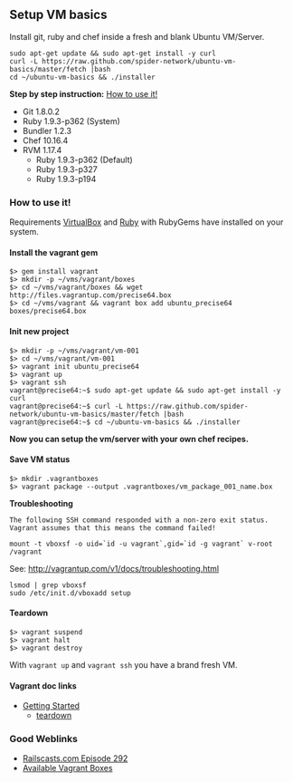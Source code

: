 Setup VM basics
---------------
Install git, ruby and chef inside a fresh and blank Ubuntu VM/Server.

    sudo apt-get update && sudo apt-get install -y curl
    curl -L https://raw.github.com/spider-network/ubuntu-vm-basics/master/fetch |bash
    cd ~/ubuntu-vm-basics && ./installer

**Step by step instruction:** [How to use it!](#how-to-use-it)

* Git 1.8.0.2
* Ruby 1.9.3-p362 (System)
* Bundler 1.2.3
* Chef 10.16.4
* RVM 1.17.4
  * Ruby 1.9.3-p362 (Default)
  * Ruby 1.9.3-p327
  * Ruby 1.9.3-p194


### How to use it!
Requirements [VirtualBox](https://www.virtualbox.org/) and [Ruby](http://www.ruby-lang.org/en/) with RubyGems have installed on your system.

#### Install the vagrant gem
    $> gem install vagrant
    $> mkdir -p ~/vms/vagrant/boxes
    $> cd ~/vms/vagrant/boxes && wget http://files.vagrantup.com/precise64.box
    $> cd ~/vms/vagrant && vagrant box add ubuntu_precise64 boxes/precise64.box

#### Init new project
    $> mkdir -p ~/vms/vagrant/vm-001
    $> cd ~/vms/vagrant/vm-001
    $> vagrant init ubuntu_precise64
    $> vagrant up
    $> vagrant ssh
    vagrant@precise64:~$ sudo apt-get update && sudo apt-get install -y curl
    vagrant@precise64:~$ curl -L https://raw.github.com/spider-network/ubuntu-vm-basics/master/fetch |bash
    vagrant@precise64:~$ cd ~/ubuntu-vm-basics && ./installer

**Now you can setup the vm/server with your own chef recipes.**

#### Save VM status
    $> mkdir .vagrantboxes
    $> vagrant package --output .vagrantboxes/vm_package_001_name.box
    

**Troubleshooting**

    The following SSH command responded with a non-zero exit status.
    Vagrant assumes that this means the command failed!

    mount -t vboxsf -o uid=`id -u vagrant`,gid=`id -g vagrant` v-root /vagrant

See: http://vagrantup.com/v1/docs/troubleshooting.html

    lsmod | grep vboxsf
    sudo /etc/init.d/vboxadd setup

    
#### Teardown
    $> vagrant suspend
    $> vagrant halt
    $> vagrant destroy

With `vagrant up` and `vagrant ssh` you have a brand fresh VM.


#### Vagrant doc links
* [Getting Started](http://vagrantup.com/v1/docs/getting-started/index.html)
  * [teardown](http://vagrantup.com/v1/docs/getting-started/teardown.html)

### Good Weblinks
* [Railscasts.com Episode 292](http://railscasts.com/episodes/292-virtual-machines-with-vagrant)
* [Available Vagrant Boxes](http://www.vagrantbox.es)
